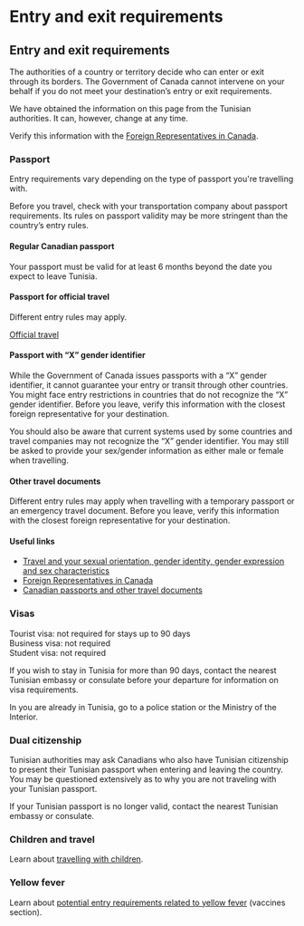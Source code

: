 # Entry and exit requirements

## Entry and exit requirements

The authorities of a country or territory decide who can enter or exit through its borders. The Government of Canada cannot intervene on your behalf if you do not meet your destination’s entry or exit requirements.

We have obtained the information on this page from the Tunisian authorities. It can, however, change at any time.

Verify this information with the [Foreign Representatives in Canada](https://www.international.gc.ca/protocol-protocole/reps.aspx?lang=eng).

### Passport

Entry requirements vary depending on the type of passport you're travelling with.

Before you travel, check with your transportation company about passport requirements. Its rules on passport validity may be more stringent than the country’s entry rules.

#### Regular Canadian passport

Your passport must be valid for at least 6 months beyond the date you expect to leave Tunisia.

#### Passport for official travel

Different entry rules may apply.

[Official travel](https://www.canada.ca/en/immigration-refugees-citizenship/services/canadian-passports/official-travel.html)

#### Passport with “X” gender identifier

While the Government of Canada issues passports with a “X” gender identifier, it cannot guarantee your entry or transit through other countries. You might face entry restrictions in countries that do not recognize the “X” gender identifier. Before you leave, verify this information with the closest foreign representative for your destination.

You should also be aware that current systems used by some countries and travel companies may not recognize the “X” gender identifier. You may still be asked to provide your sex/gender information as either male or female when travelling.

#### Other travel documents

Different entry rules may apply when travelling with a temporary passport or an emergency travel document. Before you leave, verify this information with the closest foreign representative for your destination.

#### Useful links

* [Travel and your sexual orientation, gender identity, gender expression and sex characteristics](https://travel.gc.ca/travelling/health-safety/lgbt-travel)
* [Foreign Representatives in Canada](https://www.international.gc.ca/protocol-protocole/reps.aspx?lang=eng)
* [Canadian passports and other travel documents](http://www.canada.ca/passport)

### Visas

Tourist visa: not required for stays up to 90 days  
Business visa: not required  
Student visa: not required

If you wish to stay in Tunisia for more than 90 days, contact the nearest Tunisian embassy or consulate before your departure for information on visa requirements.

In you are already in Tunisia, go to a police station or the Ministry of the Interior.

### Dual citizenship

Tunisian authorities may ask Canadians who also have Tunisian citizenship to present their Tunisian passport when entering and leaving the country. You may be questioned extensively as to why you are not traveling with your Tunisian passport.

If your Tunisian passport is no longer valid, contact the nearest Tunisian embassy or consulate.

### Children and travel

Learn about [travelling with children](http://travel.gc.ca/travelling/children).

### Yellow fever

Learn about [potential entry requirements related to yellow fever](#health) (vaccines section).